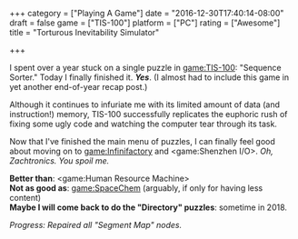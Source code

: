 +++
category = ["Playing A Game"]
date = "2016-12-30T17:40:14-08:00"
draft = false
game = ["TIS-100"]
platform = ["PC"]
rating = ["Awesome"]
title = "Torturous Inevitability Simulator"

+++

I spent over a year stuck on a single puzzle in <game:TIS-100>: "Sequence Sorter."  Today I finally finished it.  <b><i>Yes</i></b>.  (I almost had to include this game in yet another end-of-year recap post.)

Although it continues to infuriate me with its limited amount of data (and instruction!) memory, TIS-100 successfully replicates the euphoric rush of fixing some ugly code and watching the computer tear through its task.

Now that I've finished the main menu of puzzles, I can finally feel good about moving on to <game:Infinifactory> and <game:Shenzhen I/O>.  <i>Oh, Zachtronics.  You spoil me.</i>

<b>Better than</b>: <game:Human Resource Machine>  
<b>Not as good as</b>: <game:SpaceChem> (arguably, if only for having less content)  
<b>Maybe I will come back to do the "Directory" puzzles</b>: sometime in 2018.

<i>Progress: Repaired all "Segment Map" nodes.</i>

